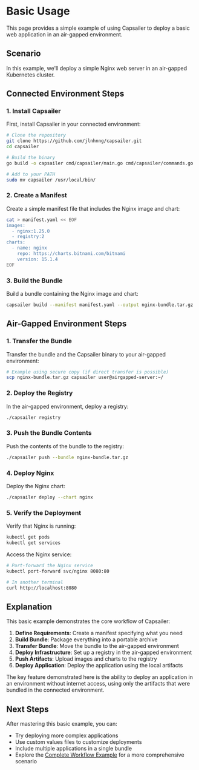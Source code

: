 # Basic Usage

This page provides a simple example of using Capsailer to deploy a basic web application in an air-gapped environment.

## Scenario

In this example, we'll deploy a simple Nginx web server in an air-gapped Kubernetes cluster.

## Connected Environment Steps

### 1. Install Capsailer

First, install Capsailer in your connected environment:

```bash
# Clone the repository
git clone https://github.com/jlnhnng/capsailer.git
cd capsailer

# Build the binary
go build -o capsailer cmd/capsailer/main.go cmd/capsailer/commands.go

# Add to your PATH
sudo mv capsailer /usr/local/bin/
```

### 2. Create a Manifest

Create a simple manifest file that includes the Nginx image and chart:

```bash
cat > manifest.yaml << EOF
images:
  - nginx:1.25.0
  - registry:2
charts:
  - name: nginx
    repo: https://charts.bitnami.com/bitnami
    version: 15.1.4
EOF
```

### 3. Build the Bundle

Build a bundle containing the Nginx image and chart:

```bash
capsailer build --manifest manifest.yaml --output nginx-bundle.tar.gz
```

## Air-Gapped Environment Steps

### 1. Transfer the Bundle

Transfer the bundle and the Capsailer binary to your air-gapped environment:

```bash
# Example using secure copy (if direct transfer is possible)
scp nginx-bundle.tar.gz capsailer user@airgapped-server:~/
```

### 2. Deploy the Registry

In the air-gapped environment, deploy a registry:

```bash
./capsailer registry
```

### 3. Push the Bundle Contents

Push the contents of the bundle to the registry:

```bash
./capsailer push --bundle nginx-bundle.tar.gz
```

### 4. Deploy Nginx

Deploy the Nginx chart:

```bash
./capsailer deploy --chart nginx
```

### 5. Verify the Deployment

Verify that Nginx is running:

```bash
kubectl get pods
kubectl get services
```

Access the Nginx service:

```bash
# Port-forward the Nginx service
kubectl port-forward svc/nginx 8080:80

# In another terminal
curl http://localhost:8080
```

## Explanation

This basic example demonstrates the core workflow of Capsailer:

1. **Define Requirements**: Create a manifest specifying what you need
2. **Build Bundle**: Package everything into a portable archive
3. **Transfer Bundle**: Move the bundle to the air-gapped environment
4. **Deploy Infrastructure**: Set up a registry in the air-gapped environment
5. **Push Artifacts**: Upload images and charts to the registry
6. **Deploy Application**: Deploy the application using the local artifacts

The key feature demonstrated here is the ability to deploy an application in an environment without internet access, using only the artifacts that were bundled in the connected environment.

## Next Steps

After mastering this basic example, you can:

- Try deploying more complex applications
- Use custom values files to customize deployments
- Include multiple applications in a single bundle
- Explore the [Complete Workflow Example](workflow.md) for a more comprehensive scenario 